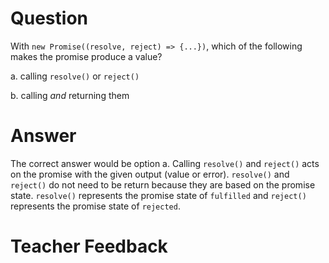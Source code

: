 # Question

With `new Promise((resolve, reject) => {...})`, which of the following makes the promise produce a value?

a. calling `resolve()` or `reject()`

b. calling _and_ returning them

# Answer

The correct answer would be option a. Calling `resolve()` and `reject()` acts on the promise with the given output (value or error). `resolve()` and `reject()` do not need to be return because they are based on the promise state. `resolve()` represents the promise state of `fulfilled` and `reject()` represents the promise state of `rejected`.

# Teacher Feedback
